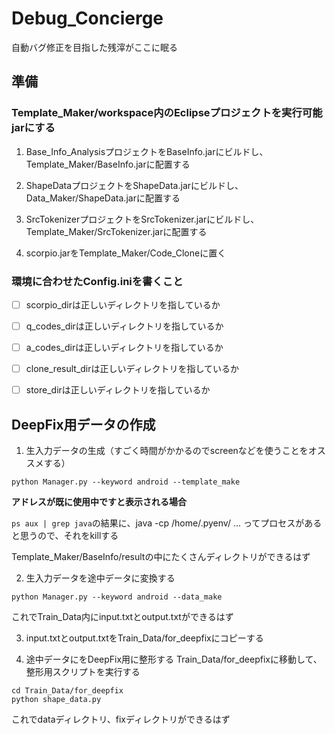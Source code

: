 # Debug_Concierge
自動バグ修正を目指した残滓がここに眠る

## 準備
### Template_Maker/workspace内のEclipseプロジェクトを実行可能jarにする

1. Base_Info_AnalysisプロジェクトをBaseInfo.jarにビルドし、Template_Maker/BaseInfo.jarに配置する

1. ShapeDataプロジェクトをShapeData.jarにビルドし、Data_Maker/ShapeData.jarに配置する

1. SrcTokenizerプロジェクトをSrcTokenizer.jarにビルドし、Template_Maker/SrcTokenizer.jarに配置する

1. scorpio.jarをTemplate_Maker/Code_Cloneに置く

### 環境に合わせたConfig.iniを書くこと
* [ ] scorpio_dirは正しいディレクトリを指しているか

* [ ] q_codes_dirは正しいディレクトリを指しているか

* [ ] a_codes_dirは正しいディレクトリを指しているか

* [ ] clone_result_dirは正しいディレクトリを指しているか

* [ ] store_dirは正しいディレクトリを指しているか

## DeepFix用データの作成
1. 生入力データの生成（すごく時間がかかるのでscreenなどを使うことをオススメする）
```
python Manager.py --keyword android --template_make
```

**アドレスが既に使用中ですと表示される場合**

`ps aux | grep java`の結果に、java -cp /home/.pyenv/ ... ってプロセスがあると思うので、それをkillする

Template_Maker/BaseInfo/resultの中にたくさんディレクトリができるはず

2. 生入力データを途中データに変換する
```
python Manager.py --keyword android --data_make
```
これでTrain_Data内にinput.txtとoutput.txtができるはず

3. input.txtとoutput.txtをTrain_Data/for_deepfixにコピーする

4. 途中データにをDeepFix用に整形する
Train_Data/for_deepfixに移動して、整形用スクリプトを実行する
```
cd Train_Data/for_deepfix
python shape_data.py
```
これでdataディレクトリ、fixディレクトリができるはず
